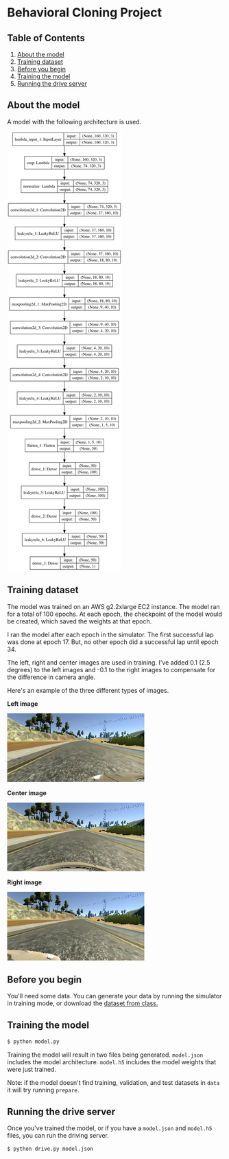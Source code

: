 # Behavioral Cloning Project

## Table of Contents

1. [About the model](#about-the-model)
1. [Training dataset](#training-dataset)
1. [Before you begin](#before-you-begin)
1. [Training the model](#training-the-model)
1. [Running the drive server](#running-the-drive-server)

## About the model

A model with the following architecture is used.

![Model architecture](./model.png?raw=true)

## Training dataset

The model was trained on an AWS g2.2xlarge EC2 instance. The model ran for a
total of 100 epochs. At each epoch, the checkpoint of the model would be
created, which saved the weights at that epoch.

I ran the model after each epoch in the simulator. The first successful lap
was done at epoch 17. But, no other epoch did a successful lap until epoch 34.

The left, right and center images are used in training. I've added 0.1 (2.5
degrees) to the left images and -0.1 to the right images to compensate for the
difference in camera angle.

Here's an example of the three different types of images.

**Left image**

![Left image](./left_2016_12_19_20_10_35_002.jpg?raw=true)

**Center image**

![Center image](./center_2016_12_19_20_10_35_002.jpg?raw=true)

**Right image**

![Right image](./right_2016_12_19_20_10_35_002.jpg?raw=true)

## Before you begin

You'll need some data. You can generate your data by running the simulator in
training mode, or download the [dataset from class.][1]

## Training the model

```sh
$ python model.py
```

Training the model will result in two files being generated. `model.json`
includes the model architecture. `model.h5` includes the model weights that
were just trained.

Note: if the model doesn't find training, validation, and test datasets in
`data` it will try running `prepare`.

## Running the drive server

Once you've trained the model, or if you have a `model.json` and `model.h5`
files, you can run the driving server.

```sh
$ python drive.py model.json
```

[1]: https://d17h27t6h515a5.cloudfront.net/topher/2016/December/584f6edd_data/data.zip
